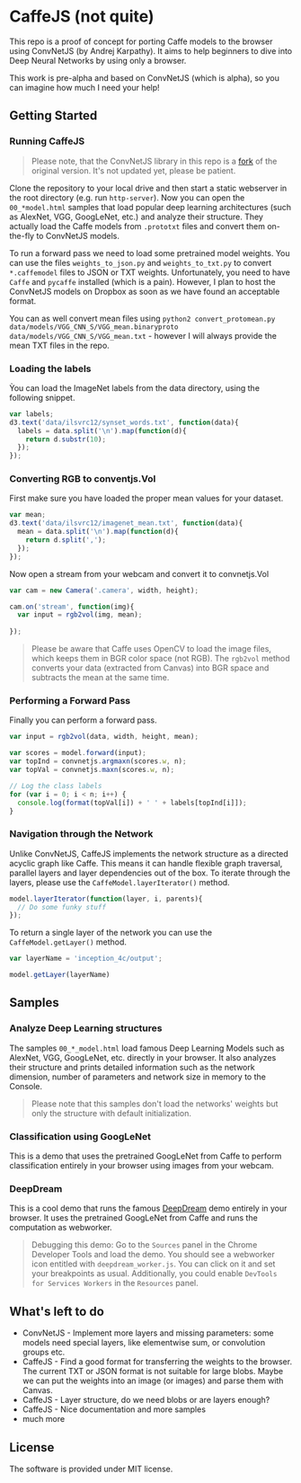 # CaffeJS (not quite)

This repo is a proof of concept for porting Caffe models to the browser using ConvNetJS (by Andrej Karpathy). It aims to help beginners to dive into Deep Neural Networks by using only a browser.

This work is pre-alpha and based on ConvNetJS (which is alpha), so you can imagine how much I need your help!

## Getting Started

### Running CaffeJS

> Please note, that the ConvNetJS library in this repo is a [fork](https://github.com/chaosmail/convnetjs) of the original version. It's not updated yet, please be patient.

Clone the repository to your local drive and then start a static webserver in the root directory (e.g. run `http-server`). Now you can open the `00_*model.html` samples that load popular deep learning architectures (such as AlexNet, VGG, GoogLeNet, etc.) and analyze their structure. They actually load the Caffe models from `.prototxt` files and convert them on-the-fly to ConvNetJS models.

To run a forward pass we need to load some pretrained model weights. You can use the files `weights_to_json.py` and `weights_to_txt.py` to convert `*.caffemodel` files to JSON or TXT weights. Unfortunately, you need to have `Caffe` and `pycaffe` installed (which is a pain). However, I plan to host the ConvNetJS models on Dropbox as soon as we have found an acceptable format.

You can as well convert mean files using `python2 convert_protomean.py data/models/VGG_CNN_S/VGG_mean.binaryproto data/models/VGG_CNN_S/VGG_mean.txt` - however I will always provide the mean TXT files in the repo.

### Loading the labels

Ỳou can load the ImageNet labels from the data directory, using the following snippet.

```js
var labels;
d3.text('data/ilsvrc12/synset_words.txt', function(data){
  labels = data.split('\n').map(function(d){
    return d.substr(10);
  });
});
```

### Converting RGB to conventjs.Vol

First make sure you have loaded the proper mean values for your dataset.

```js
var mean;
d3.text('data/ilsvrc12/imagenet_mean.txt', function(data){
  mean = data.split('\n').map(function(d){
    return d.split(',');
  });
});
```

Now open a stream from your webcam and convert it to convnetjs.Vol

```js
var cam = new Camera('.camera', width, height);

cam.on('stream', function(img){
  var input = rgb2vol(img, mean);
  
});
```

> Please be aware that Caffe uses OpenCV to load the image files, which keeps them in BGR color space (not RGB). The `rgb2vol` method converts your data (extracted from Canvas) into BGR space and subtracts the mean at the same time. 

### Performing a Forward Pass

Finally you can perform a forward pass.

```js
var input = rgb2vol(data, width, height, mean);

var scores = model.forward(input);
var topInd = convnetjs.argmaxn(scores.w, n);
var topVal = convnetjs.maxn(scores.w, n);

// Log the class labels
for (var i = 0; i < n; i++) { 
  console.log(format(topVal[i]) + ' ' + labels[topInd[i]]); 
}
```

### Navigation through the Network

Unlike ConvNetJS, CaffeJS implements the network structure as a directed acyclic graph like Caffe. This means it can handle flexible graph traversal, parallel layers and layer dependencies out of the box. To iterate through the layers, please use the `CaffeModel.layerIterator()` method.

```js
model.layerIterator(function(layer, i, parents){
  // Do some funky stuff
});
```

To return a single layer of the network you can use the `CaffeModel.getLayer()` method.

```js
var layerName = 'inception_4c/output';

model.getLayer(layerName)
```

## Samples

### Analyze Deep Learning structures

The samples `00_*_model.html` load famous Deep Learning Models such as AlexNet, VGG, GoogLeNet, etc. directly in your browser. It also analyzes their structure and prints detailed information such as the network dimension, number of parameters and network size in memory to the Console.

> Please note that this samples don't load the networks' weights but only the structure with default initialization.

### Classification using GoogLeNet

This is a demo that uses the pretrained GoogLeNet from Caffe to perform classification entirely in your browser using images from your webcam.

### DeepDream

This is a cool demo that runs the famous [DeepDream](https://github.com/google/deepdream/blob/master/dream.ipynb) demo entirely in your browser. It uses the pretrained GoogLeNet from Caffe and runs the computation as webworker.

> Debugging this demo: Go to the `Sources` panel in the Chrome Developer Tools and load the demo. You should see a webworker icon entitled with `deepdream_worker.js`. You can click on it and set your breakpoints as usual. Additionally, you could enable `DevTools for Services Workers` in the `Resources` panel.

## What's left to do

* ConvNetJS - Implement more layers and missing parameters: some models need special layers, like elementwise sum, or convolution groups etc.
* CaffeJS - Find a good format for transferring the weights to the browser. The current TXT or JSON format is not suitable for large blobs. Maybe we can put the weights into an image (or images) and parse them with Canvas.
* CaffeJS - Layer structure, do we need blobs or are layers enough?
* CaffeJS - Nice documentation and more samples
* much more

## License

The software is provided under MIT license.